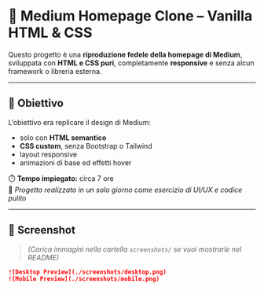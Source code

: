 # 📰 Medium Homepage Clone – Vanilla HTML & CSS

Questo progetto è una **riproduzione fedele della homepage di Medium**, sviluppata con **HTML e CSS puri**, completamente **responsive** e senza alcun framework o libreria esterna.

---

## 🎯 Obiettivo

L’obiettivo era replicare il design di Medium:
- solo con **HTML semantico**
- **CSS custom**, senza Bootstrap o Tailwind
- layout responsive
- animazioni di base ed effetti hover

⏱️ **Tempo impiegato:** circa 7 ore  
🧪 _Progetto realizzato in un solo giorno come esercizio di UI/UX e codice pulito_

---

## 📸 Screenshot

> *(Carica immagini nella cartella `screenshots/` se vuoi mostrarle nel README)*

```markdown
![Desktop Preview](./screenshots/desktop.png)
![Mobile Preview](./screenshots/mobile.png)
